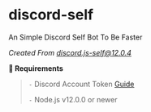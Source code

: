 # discord-self
An Simple Discord Self Bot To Be Faster

*Created From [discord.js-self@12.0.4](https://www.npmjs.com/package/discord.js-self)*

**🔧 Requirements**

 > `-` Discord Account Token [Guide](https://discordjs.guide/preparations/setting-up-a-bot-application.html#creating-your-bot)
 > 
 > `-` Node.js v12.0.0 or newer
